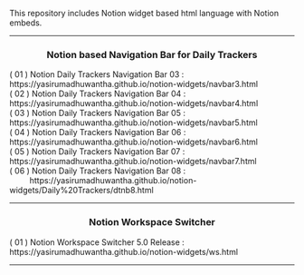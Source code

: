 This repository includes Notion widget based html language with Notion embeds.
<hr/>
<h3 align=center> Notion based Navigation Bar for Daily Trackers </h3>
( 01 ) Notion Daily Trackers Navigation Bar 03 : https://yasirumadhuwantha.github.io/notion-widgets/navbar3.html
<br/>
( 02 ) Notion Daily Trackers Navigation Bar 04 : https://yasirumadhuwantha.github.io/notion-widgets/navbar4.html
<br/>
( 03 ) Notion Daily Trackers Navigation Bar 05 : https://yasirumadhuwantha.github.io/notion-widgets/navbar5.html
<br/>
( 04 ) Notion Daily Trackers Navigation Bar 06 : https://yasirumadhuwantha.github.io/notion-widgets/navbar6.html
<br/>
( 05 ) Notion Daily Trackers Navigation Bar 07 : https://yasirumadhuwantha.github.io/notion-widgets/navbar7.html
<br/>
( 06 ) Notion Daily Trackers Navigation Bar 08 :<br/>
&nbsp;&nbsp;&nbsp;&nbsp;&nbsp;&nbsp;&nbsp;&nbsp;&nbsp;https://yasirumadhuwantha.github.io/notion-widgets/Daily%20Trackers/dtnb8.html
<hr/>
<h3 align=center> Notion Workspace Switcher </h3>
( 01 ) Notion Workspace Switcher 5.0 Release : https://yasirumadhuwantha.github.io/notion-widgets/ws.html
<hr/>
